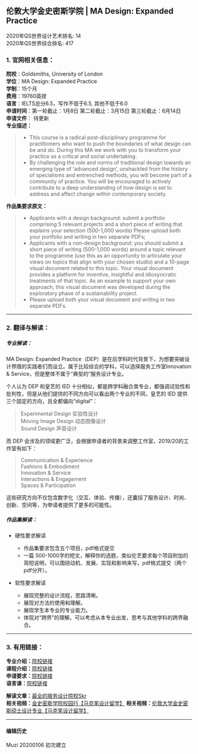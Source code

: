 ## 伦敦大学金史密斯学院 | MA Design: Expanded Practice

2020年QS世界设计艺术排名: 14  
2020年QS世界综合排名: 417  

### 1. 官网相关信息：  

**院校**：Goldsmiths, University of London    
**学位**：MA Design: Expanded Practice    
**学制**：15个月    
**费用**：19760英镑    
**语言**：IELTS总分6.5，写作不低于6.5, 其他不低于6.0  
**申请时间**：第一轮截止：1月8日
第二轮截止：3月15日
第三轮截止：6月14日  
**申请文件**： 待更新  
**专业描述：**  
> - This course is a radical post-disciplinary programme for practitioners who want to push the boundaries of what design can be and do. During this MA we work with you to transform your practice as a critical and social undertaking.
> - By challenging the role and norms of traditional design towards an emerging type of ‘advanced design’, unshackled from the history of specialisms and entrenched methods, you will become part of a community of practice. You will be encouraged to actively contribute to a deep understanding of how design is set to address and affect change within contemporary society.


**作品集要求原文：**   

> - Applicants with a design background: submit a portfolio comprising 5 relevant projects and a short piece of writing that explains your selection (500-1,000 words) Please upload both your portfolio and writing in two separate PDFs;
> - Applicants with a non-design background: you should submit a short piece of writing (500-1,000 words) around a topic relevant to the programme (use this as an opportunity to articulate your views on topics that align with your chosen studio) and a 10-page visual document related to this topic. Your visual document provides a platform for inventive, insightful and idiosyncratic treatments of that topic. As an example to support your own approach, this visual document was developed during the exploratory phase of a sustainability project.
> - Please upload both your visual document and writing in two separate PDFs.


---


### 2. 翻译与解读：

##### 专业解读：
MA Design: Expanded Practice（DEP）是在后学科时代背景下，为想要突破设计界限的实践者们而设立。属于比较综合的学科，可以选择服务工作室Innovation & Service，但是整体不属于“典型的”服务设计专业。  

个人认为 DEP 和皇艺的 IED 十分相似，都是跨学科融合类专业，都强调试验性和批判性，但是从他们提供的不同方向可以看出两个专业的不同，皇艺的 IED 提供三个固定的方向，且全都偏向“digital”：
>Experimental Design 实验性设计  
Moving Image Design 动态图像设计  
Sound Design 声音设计  

而 DEP 会涉及的领域更广泛，会根据申请者的背景来调整工作室，2019/20的工作室有如下：
>Communication & Experience  
Fashions & Embodiment  
Innovation & Service  
Interactions & Engagement  
Spaces & Participation  

这些研究方向不仅包含数字化（交互、体验、传播），还囊括了服务设计、时尚、创新、空间等，为申请者提供了更多的可能性。


##### 作品集解读：
- 硬性要求解读
  - 作品集要求包含五个项目，pdf格式提交
  - 一篇 500-1000字的短文，解释你的选题，类似伦艺要求每个项目附加的简短说明，可以围绕动机、发展、实现和影响来写，pdf格式提交（两个pdf分开）。

- 软性要求解读
  - 展现完整的设计流程，思路清晰。
  - 展现对方法的使用和理解。
  - 展现学生本专业的专业能力。
  - 体现对“跨界”的理解。可以考虑从本专业出发，思考与其他学科的跨界融合。


---


### 3. 有用链接：

**专业介绍：**[院校链接](https://www.gold.ac.uk/pg/ma-design-expanded-practice/)  
**课程介绍：**[院校链接](https://www.gold.ac.uk/pg/ma-design-expanded-practice/)  
**申请要求：**[院校链接](https://www.gold.ac.uk/pg/ma-design-expanded-practice/)  
**语言课：**[院校链接](https://www.gold.ac.uk/preparation/apply/)

**解读文章：**[最全的服务设计院校Skr](http://www.makebi.net/29140.html)  
**相关视频：**[金史密斯学院校园行【马克笔设计留学】](https://www.bilibili.com/video/av32456496)
**相关视频：**[伦敦大学金史密斯硕士设计专业【马克笔设计留学】](https://www.bilibili.com/video/av28103943)




---


#### 编辑历史
Muzi 20200106 初次建立
